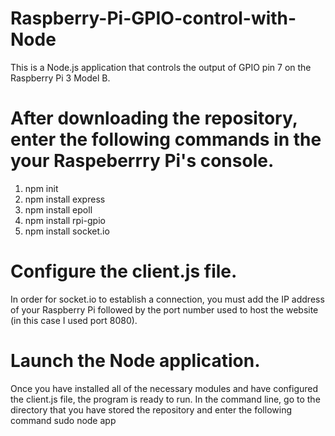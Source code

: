 # Raspberry-Pi-GPIO-control-with-Node
This is a Node.js application that controls the output of GPIO pin 7 on the Raspberry Pi 3 Model B.



# After downloading the repository, enter the following commands in the your Raspeberrry Pi's console.
1. npm init 
2. npm install express 
3. npm install epoll
4. npm install rpi-gpio
5. npm install socket.io



# Configure the client.js file.
In order for socket.io to establish a connection, you must add the IP address of your Raspberry Pi followed by the port number used to host the website (in this case I used port 8080).



# Launch the Node application.
Once you have installed all of the necessary modules and have configured the client.js file, the program is ready to run.
In the command line, go to the directory that you have stored the repository and enter the following command
sudo node app
